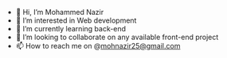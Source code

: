 - 👋 Hi, I’m Mohammed Nazir
- 👀 I’m interested in Web development
- 🌱 I’m currently learning back-end
- 💞️ I’m looking to collaborate on any available front-end project
- 📫 How to reach me on @mohnazir25@gmail.com

<!---
Mo-nazir/Mo-nazir is a ✨ special ✨ repository because its `README.md` (this file) appears on your GitHub profile.
You can click the Preview link to take a look at your changes.
--->
